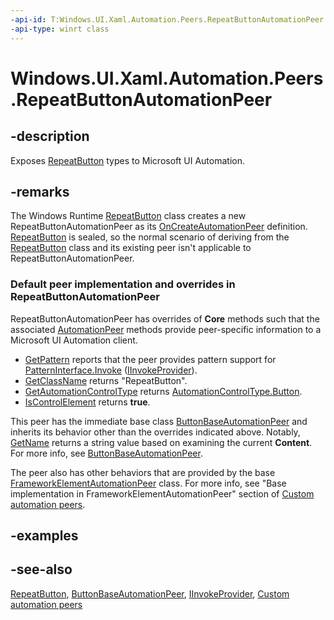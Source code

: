 ```yaml
---
-api-id: T:Windows.UI.Xaml.Automation.Peers.RepeatButtonAutomationPeer
-api-type: winrt class
---
```


<!-- Class syntax.
public class RepeatButtonAutomationPeer : Windows.UI.Xaml.Automation.Peers.ButtonBaseAutomationPeer, Windows.UI.Xaml.Automation.Peers.IRepeatButtonAutomationPeer, Windows.UI.Xaml.Automation.Provider.IInvokeProvider
-->

# Windows.UI.Xaml.Automation.Peers.RepeatButtonAutomationPeer

## -description
Exposes [RepeatButton](../windows.ui.xaml.controls.primitives/repeatbutton.md) types to Microsoft UI Automation.


## -remarks
The Windows Runtime  [RepeatButton](../windows.ui.xaml.controls.primitives/repeatbutton.md) class creates a new RepeatButtonAutomationPeer as its [OnCreateAutomationPeer](../windows.ui.xaml/uielement_oncreateautomationpeer_1478162674.md) definition. [RepeatButton](../windows.ui.xaml.controls.primitives/repeatbutton.md) is sealed, so the normal scenario of deriving from the [RepeatButton](../windows.ui.xaml.controls.primitives/repeatbutton.md) class and its existing peer isn't applicable to RepeatButtonAutomationPeer.

### Default peer implementation and overrides in **RepeatButtonAutomationPeer**

RepeatButtonAutomationPeer has overrides of **Core** methods such that the associated [AutomationPeer](automationpeer.md) methods provide peer-specific information to a Microsoft UI Automation client.

+ [GetPattern](automationpeer_getpattern_2046576749.md) reports that the peer provides pattern support for [PatternInterface.Invoke](patterninterface.md) ([IInvokeProvider](../windows.ui.xaml.automation.provider/iinvokeprovider.md)).
+ [GetClassName](automationpeer_getclassname_614238974.md) returns "RepeatButton".
+ [GetAutomationControlType](automationpeer_getautomationcontroltype_1156384152.md) returns [AutomationControlType.Button](automationcontroltype.md).
+ [IsControlElement](automationpeer_iscontrolelement_1004644794.md) returns **true**.
<!--not sure how this gets set cannot see in the partial cpp-->
This peer has the immediate base class [ButtonBaseAutomationPeer](buttonbaseautomationpeer.md) and inherits its behavior other than the overrides indicated above. Notably, [GetName](automationpeer_getname_1386609741.md) returns a string value based on examining the current **Content**. For more info, see [ButtonBaseAutomationPeer](buttonbaseautomationpeer.md).

The peer also has other behaviors that are provided by the base [FrameworkElementAutomationPeer](frameworkelementautomationpeer.md) class. For more info, see "Base implementation in FrameworkElementAutomationPeer" section of [Custom automation peers](/windows/uwp/accessibility/custom-automation-peers).

## -examples

## -see-also
[RepeatButton](../windows.ui.xaml.controls.primitives/repeatbutton.md), [ButtonBaseAutomationPeer](buttonbaseautomationpeer.md), [IInvokeProvider](../windows.ui.xaml.automation.provider/iinvokeprovider.md), [Custom automation peers](/windows/uwp/accessibility/custom-automation-peers)
